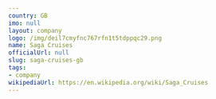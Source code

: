 ```yaml
---
country: GB
imo: null
layout: company
logo: /img/deil7cmyfnc767rfn1t5tdppqc29.png
name: Saga Cruises
officialUrl: null
slug: saga-cruises-gb
tags:
- company
wikipediaUrl: https://en.wikipedia.org/wiki/Saga_Cruises
---
```

